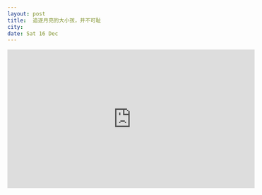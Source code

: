 ```yaml
---
layout: post
title:  追逐月亮的大小孩，并不可耻
city:
date: Sat 16 Dec
---
```


<iframe width="560" height="315" src="https://www.youtube.com/embed/FC0yxZmr9U8?si=7_lTULQ8AOuOx1GL" title="YouTube video player" frameborder="0" allow="accelerometer; autoplay; clipboard-write; encrypted-media; gyroscope; picture-in-picture; web-share" allowfullscreen></iframe>
